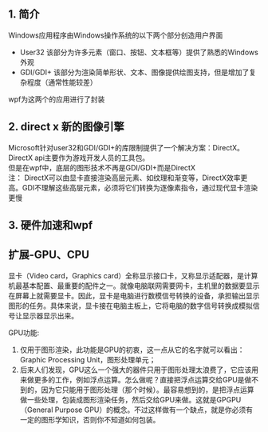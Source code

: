 ## 1. 简介  

Windows应用程序由Windows操作系统的以下两个部分创造用户界面
- User32 该部分为许多元素（窗口、按钮、文本框等）提供了熟悉的Windows外观
- GDI/GDI+  该部分为渲染简单形状、文本、图像提供绘图支持，但是增加了复杂程度（通常性能较差）

wpf为这两个的应用进行了封装

## 2. direct x 新的图像引擎
Microsoft针对user32和GDI/GDI+的库限制提供了一个解决方案：DirectX。DirectX api主要作为游戏开发人员的工具包。  
但是在wpf中，底层的图形技术不再是GDI/GDI+而是DirectX  
注： DirectX可以由显卡直接渲染高层元素、如纹理和渐变等，DirectX效率更高。GDI不理解这些高层元素，必须将它们转换为逐像素指令，通过现代显卡渲染更慢

## 3. 硬件加速和wpf

## 扩展-GPU、CPU

显卡（Video card，Graphics card）全称显示接口卡，又称显示适配器，是计算机最基本配置、最重要的配件之一。就像电脑联网需要网卡，主机里的数据要显示在屏幕上就需要显卡。因此，显卡是电脑进行数模信号转换的设备，承担输出显示图形的任务。具体来说，显卡接在电脑主板上，它将电脑的数字信号转换成模拟信号让显示器显示出来。

GPU功能:
1. 仅用于图形渲染，此功能是GPU的初衷，这一点从它的名字就可以看出：Graphic Processing Unit，图形处理单元；
2. 后来人们发现，GPU这么一个强大的器件只用于图形处理太浪费了，它应该用来做更多的工作，例如浮点运算。怎么做呢？直接把浮点运算交给GPU是做不到的，因为它只能用于图形处理（那个时候）。最容易想到的，是把浮点运算做一些处理，包装成图形渲染任务，然后交给GPU来做。这就是GPGPU（General Purpose GPU）的概念。不过这样做有一个缺点，就是你必须有一定的图形学知识，否则你不知道如何包装。

